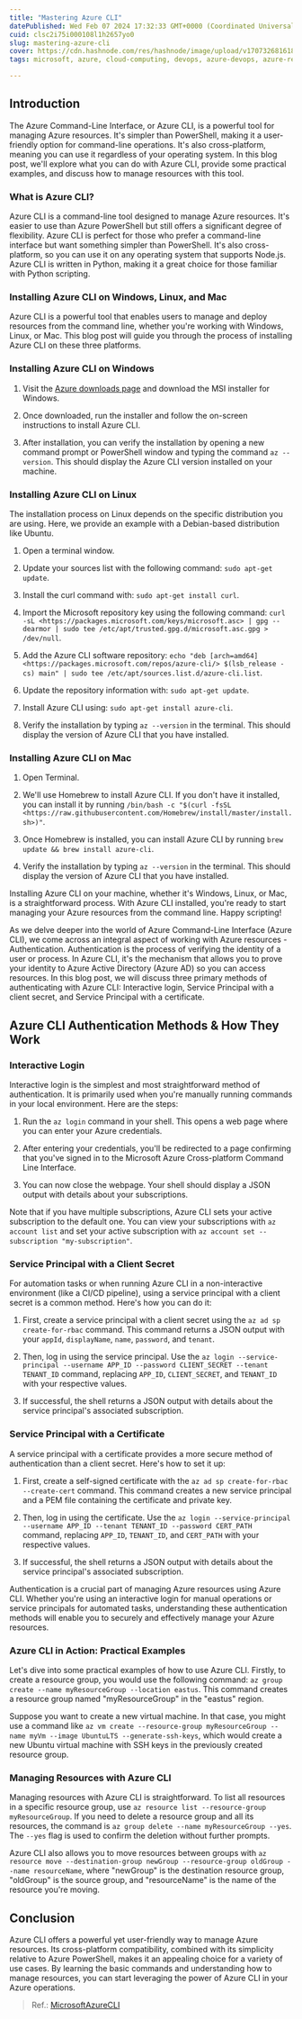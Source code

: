 ```yaml
---
title: "Mastering Azure CLI"
datePublished: Wed Feb 07 2024 17:32:33 GMT+0000 (Coordinated Universal Time)
cuid: clsc2i75i000108l1h2657yo0
slug: mastering-azure-cli
cover: https://cdn.hashnode.com/res/hashnode/image/upload/v1707326816186/cf4997b6-9efb-403d-9f5c-794aac4ff9fb.png
tags: microsoft, azure, cloud-computing, devops, azure-devops, azure-resource-manager

---
```


## Introduction

The Azure Command-Line Interface, or Azure CLI, is a powerful tool for managing Azure resources. It's simpler than PowerShell, making it a user-friendly option for command-line operations. It's also cross-platform, meaning you can use it regardless of your operating system. In this blog post, we'll explore what you can do with Azure CLI, provide some practical examples, and discuss how to manage resources with this tool.

### What is Azure CLI?

Azure CLI is a command-line tool designed to manage Azure resources. It's easier to use than Azure PowerShell but still offers a significant degree of flexibility. Azure CLI is perfect for those who prefer a command-line interface but want something simpler than PowerShell. It's also cross-platform, so you can use it on any operating system that supports Node.js. Azure CLI is written in Python, making it a great choice for those familiar with Python scripting.

### Installing Azure CLI on Windows, Linux, and Mac

Azure CLI is a powerful tool that enables users to manage and deploy resources from the command line, whether you're working with Windows, Linux, or Mac. This blog post will guide you through the process of installing Azure CLI on these three platforms.

### Installing Azure CLI on Windows

1. Visit the [Azure downloads page](https://docs.microsoft.com/en-us/cli/azure/install-azure-cli-windows?tabs=azure-cli) and download the MSI installer for Windows.
    
2. Once downloaded, run the installer and follow the on-screen instructions to install Azure CLI.
    
3. After installation, you can verify the installation by opening a new command prompt or PowerShell window and typing the command `az --version`. This should display the Azure CLI version installed on your machine.
    

### Installing Azure CLI on Linux

The installation process on Linux depends on the specific distribution you are using. Here, we provide an example with a Debian-based distribution like Ubuntu.

1. Open a terminal window.
    
2. Update your sources list with the following command: `sudo apt-get update`.
    
3. Install the curl command with: `sudo apt-get install curl`.
    
4. Import the Microsoft repository key using the following command: `curl -sL <https://packages.microsoft.com/keys/microsoft.asc> | gpg --dearmor | sudo tee /etc/apt/trusted.gpg.d/microsoft.asc.gpg > /dev/null`.
    
5. Add the Azure CLI software repository: `echo "deb [arch=amd64] <https://packages.microsoft.com/repos/azure-cli/> $(lsb_release -cs) main" | sudo tee /etc/apt/sources.list.d/azure-cli.list`.
    
6. Update the repository information with: `sudo apt-get update`.
    
7. Install Azure CLI using: `sudo apt-get install azure-cli`.
    
8. Verify the installation by typing `az --version` in the terminal. This should display the version of Azure CLI that you have installed.
    

### Installing Azure CLI on Mac

1. Open Terminal.
    
2. We'll use Homebrew to install Azure CLI. If you don't have it installed, you can install it by running `/bin/bash -c "$(curl -fsSL <https://raw.githubusercontent.com/Homebrew/install/master/install.sh>)"`.
    
3. Once Homebrew is installed, you can install Azure CLI by running `brew update && brew install azure-cli`.
    
4. Verify the installation by typing `az --version` in the terminal. This should display the version of Azure CLI that you have installed.
    

Installing Azure CLI on your machine, whether it's Windows, Linux, or Mac, is a straightforward process. With Azure CLI installed, you're ready to start managing your Azure resources from the command line. Happy scripting!

As we delve deeper into the world of Azure Command-Line Interface (Azure CLI), we come across an integral aspect of working with Azure resources - Authentication. Authentication is the process of verifying the identity of a user or process. In Azure CLI, it's the mechanism that allows you to prove your identity to Azure Active Directory (Azure AD) so you can access resources. In this blog post, we will discuss three primary methods of authenticating with Azure CLI: Interactive login, Service Principal with a client secret, and Service Principal with a certificate.

## Azure CLI Authentication Methods & How They Work

### Interactive Login

Interactive login is the simplest and most straightforward method of authentication. It is primarily used when you're manually running commands in your local environment. Here are the steps:

1. Run the `az login` command in your shell. This opens a web page where you can enter your Azure credentials.
    
2. After entering your credentials, you'll be redirected to a page confirming that you've signed in to the Microsoft Azure Cross-platform Command Line Interface.
    
3. You can now close the webpage. Your shell should display a JSON output with details about your subscriptions.
    

Note that if you have multiple subscriptions, Azure CLI sets your active subscription to the default one. You can view your subscriptions with `az account list` and set your active subscription with `az account set --subscription "my-subscription"`.

### Service Principal with a Client Secret

For automation tasks or when running Azure CLI in a non-interactive environment (like a CI/CD pipeline), using a service principal with a client secret is a common method. Here's how you can do it:

1. First, create a service principal with a client secret using the `az ad sp create-for-rbac` command. This command returns a JSON output with your `appId`, `displayName`, `name`, `password`, and `tenant`.
    
2. Then, log in using the service principal. Use the `az login --service-principal --username APP_ID --password CLIENT_SECRET --tenant TENANT_ID` command, replacing `APP_ID`, `CLIENT_SECRET`, and `TENANT_ID` with your respective values.
    
3. If successful, the shell returns a JSON output with details about the service principal's associated subscription.
    

### Service Principal with a Certificate

A service principal with a certificate provides a more secure method of authentication than a client secret. Here's how to set it up:

1. First, create a self-signed certificate with the `az ad sp create-for-rbac --create-cert` command. This command creates a new service principal and a PEM file containing the certificate and private key.
    
2. Then, log in using the certificate. Use the `az login --service-principal --username APP_ID --tenant TENANT_ID --password CERT_PATH` command, replacing `APP_ID`, `TENANT_ID`, and `CERT_PATH` with your respective values.
    
3. If successful, the shell returns a JSON output with details about the service principal's associated subscription.
    

Authentication is a crucial part of managing Azure resources using Azure CLI. Whether you're using an interactive login for manual operations or service principals for automated tasks, understanding these authentication methods will enable you to securely and effectively manage your Azure resources.

### Azure CLI in Action: Practical Examples

Let's dive into some practical examples of how to use Azure CLI. Firstly, to create a resource group, you would use the following command: `az group create --name myResourceGroup --location eastus`. This command creates a resource group named "myResourceGroup" in the "eastus" region.

Suppose you want to create a new virtual machine. In that case, you might use a command like `az vm create --resource-group myResourceGroup --name myVm --image UbuntuLTS --generate-ssh-keys`, which would create a new Ubuntu virtual machine with SSH keys in the previously created resource group.

### Managing Resources with Azure CLI

Managing resources with Azure CLI is straightforward. To list all resources in a specific resource group, use `az resource list --resource-group myResourceGroup`. If you need to delete a resource group and all its resources, the command is `az group delete --name myResourceGroup --yes`. The `--yes` flag is used to confirm the deletion without further prompts.

Azure CLI also allows you to move resources between groups with `az resource move --destination-group newGroup --resource-group oldGroup --name resourceName`, where "newGroup" is the destination resource group, "oldGroup" is the source group, and "resourceName" is the name of the resource you're moving.

## Conclusion

Azure CLI offers a powerful yet user-friendly way to manage Azure resources. Its cross-platform compatibility, combined with its simplicity relative to Azure PowerShell, makes it an appealing choice for a variety of use cases. By learning the basic commands and understanding how to manage resources, you can start leveraging the power of Azure CLI in your Azure operations.

> Ref.: [MicrosoftAzureCLI](https://learn.microsoft.com/en-us/cli/azure/)